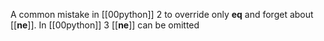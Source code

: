 A common mistake in [[00python]] 2 to override only __eq__ and forget about [[__ne__]]. In [[00python]] 3 [[__ne__]] can be omitted